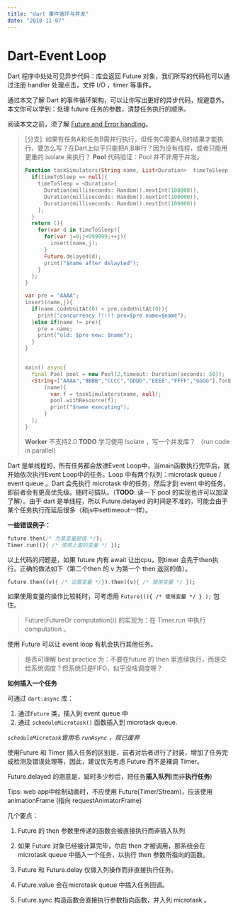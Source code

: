 ```yaml
---
title: "dart 事件循环与并发"
date: "2018-11-07"
---
```


# Dart-Event Loop

Dart 程序中处处可见异步代码：库会返回 Future 对象，我们所写的代码也可以通过注册 handler 处理点击，文件 I/O ，timer 等事件。

通过本文了解 Dart 的事件循环架构，可以让你写出更好的异步代码，规避意外。本文你可以学到：处理 future 任务的参数，清楚任务执行的顺序。

阅读本文之前，须了解 [Future and Error handling](https://www.dartlang.org/guides/libraries/futures-error-handling)。

> \[分支\]: 如果有任务A和任务B需并行执行，但任务C需要A,B的结果才能执行，要怎么写？在Dart上似乎只能把A,B串行？因为没有线程，或者只能用更重的 isolate 来执行？ **Pool** 代码验证：Pool 并不非用于并发。
> 
> ```dart
> Function taskSimulators(String name, List<Duration>  timeToSleep ){
>   if(timeToSleep == null){
>     timeToSleep = <Duration>[
>       Duration(milliseconds: Random().nextInt(100000)),
>       Duration(milliseconds: Random().nextInt(100000)),
>       Duration(milliseconds: Random().nextInt(100000))
>     ];
>   }
>   return (){
>     for(var d in timeToSleep){
>       for(var j=0;j<999999;++j){
>         insert(name,j);
>       }
>       Future.delayed(d);
>       print("$name after delayted");
>     }
>   };
> }
> 
> var pre = "AAAA";
> insert(name,j){
>   if(name.codeUnitAt(0) < pre.codeUnitAt(0)){
>     print("concurrency !!!!! pre=$pre name=$name");
>   }else if(name != pre){
>     pre = name;
>     print("old: $pre new: $name");
>   }
> }
> 
> 
> main() async{
>   final Pool pool = new Pool(2,timeout: Duration(seconds: 50));
>   <String>["AAAA","BBBB","CCCC","DDDD","EEEE","FFFF","GGGG"].forEach(
>       (name){
>         var f = taskSimulators(name, null);
>         pool.withResource(f);
>         print("$name executing");
>       }
>   );
> }
> ```
> 
> **Worker** 不支持2.0 **TODO** 学习使用 Isolate ，写一个并发库？ （run code in parallel）

Dart 是单线程的，所有任务都会放进Event Loop中，当main函数执行完毕后，就开始依次执行Event Loop中的任务。Loop 中有两个队列：microtask queue / event queue 。Dart 会先执行 microtask 中的任务，然后才到 event 中的任务，即前者会有更高优先级。随时可插队。（**TODO**: 读一下 pool 的实现也许可以加深了解）。由于 dart 是单线程，所以 Future.delayed 的时间是不准的，可能会由于某个任务执行而延后很多（和js中settimeout一样）。

**一些错误例子：**

```dart
future.then(/* 为某变量赋值 */);
Timer.run((){ /* 使用上面的变量 */ });
```

以上代码的问题是，如果 future 内有 await 让出cpu，则timer 会先于then执行。正确的做法如下（第二个then 的 v 为第一个 then 返回的值）。

```dart
future.then((v){ /* 设置变量 */}).then((v){ /* 使用变量 */ });
```

如果使用变量的操作比较耗时，可考虑用 `Future((){ /* 使用变量 */ } );` 包住。

> Future(FutureOr computation()) 的实现为：在 Timer.run 中执行 computation 。

使用 Future 可以让 event loop 有机会执行其他任务。

> 是否可理解 best practice 为：不要在future 的 then 里连续执行，而是交给系统调度？但系统只是FIFO，似乎没啥调度呀？

**如何插入一个任务**

可通过 `dart:async` 库：

1. 通过`Future` 类，插入到 event queue 中
2. 通过 `scheduleMicrotask()` 函数插入到 microtask queue.

_`scheduleMicrotask`曾用名 `runAsync` ，现已废弃_

使用Future 和 Timer 插入任务的区别是，前者对后者进行了封装，增加了任务完成检测及错误处理等，因此，建议优先考虑 Future 而不是裸调 Timer。

Future.delayed 的涵意是，延时多少秒后，把任务**插入队列**(而非**执行任务**)

Tips: web app中绘制动画时，不应使用 Future(Timer/Stream)，应该使用 animationFrame (指向 requestAnimatorFrame)

几个要点：

1. Future 的 then 参数里传递的函数会被直接执行而非插入队列
    
2. 如果 Future 对象已经被计算完毕，尔后 then 才被调用，那系统会在 microtask queue 中插入一个任务，以执行 then 参数所指向的函数。
    
3. Future 和 Future.delay 仅做入列操作而非直接执行任务。
    
4. Future.value 会在microtask queue 中插入任务回调。
    
5. Future.sync 构造函数会直接执行参数指向函数，并入列 microtask 。
